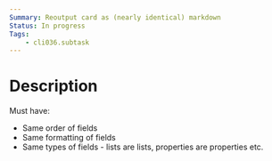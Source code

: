 ```yaml
---
Summary: Reoutput card as (nearly identical) markdown
Status: In progress
Tags:
    - cli036.subtask
---
```


# Description

Must have:

-   Same order of fields
-   Same formatting of fields
-   Same types of fields - lists are lists, properties are properties etc.
